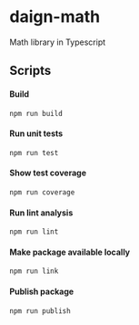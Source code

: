 # daign-math
Math library in Typescript

## Scripts

#### Build

    npm run build

#### Run unit tests

    npm run test

#### Show test coverage

    npm run coverage

#### Run lint analysis

    npm run lint

#### Make package available locally

    npm run link

#### Publish package

    npm run publish
